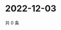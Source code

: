 # 2022-12-03

共 0 条

<!-- BEGIN WEIBO -->
<!-- 最后更新时间 Sat Dec 03 2022 06:13:14 GMT+0800 (China Standard Time) -->

<!-- END WEIBO -->

